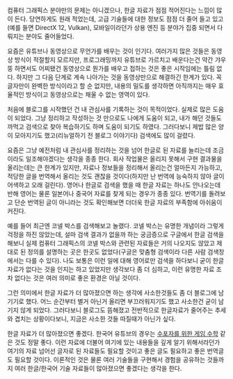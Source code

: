 컴퓨터 그래픽스 분야만의 문제는 아니겠으나, 한글 자료가 점점 적어진다는 느낌이 많이 든다. 당연하게도 원래 적었는데, 고급 기술들에 대한 정보도 점점 더 줄어 들고 있고(예를 들면 DirectX 12, Vulkan), 모바일이라던가 상용 엔진 등 분야가 집중 되면서 다뤄지는 분야도 줄어들었다.

요즘은 유튜브나 동영상으로 무언가를 배우는 것이 인기다. 여러가지 많은 것들은 동영상 방식이 적절할지 모르지만, 프로그래밍까지 유튜브로 가르치고 배운다는건 약간 갸우뚱 하면서도 어찌됐건 동영상으로 뭔가를 배우고 접하는 것은 좋은 시작임에는 틀림 없다. 하지만 그 다음 단계로 계속 나아가는 것을 동영상만으로 해결하긴 한계가 있다. 꼭 글자만이 완벽한 방식이라고 할 순 없지만, 내용의 밀도를 생각하면 아직까지는 매우 효율적인 방식이고 동영상으로는 채울 수 없는 영역이 있다.

처음에 블로그를 시작했던 건 내 관심사를 기록하는 것이 목적이었다. 실제로 많은 도움이 되었다. 그냥 정리하고 작성하는 것 만으로도 나에게 도움이 되고, 내가 해던 것들도 까먹고 검색으로 찾아 복습하기도 하며 도움이 되기도 하였다. 그러다보니 제밥 많은 양이 모아지기도 했고(리뉴얼하기 전 블로그 이야기다) 검색에도 많이 걸렸다.

요즘은 그냥 예전처럼 내 관심사를 정리하는 것을 넘어 한글로 된 자료를 늘리는데 조금이라도 일조해야겠다는 생각을 종종 한다. 회사 작업물은 올리지 못해서 구현 결과물을 올리는데는 큰 한계가 있지만, 자료나 정보들을 정리해서 올리는건 얼마든지 가능하고, 적당한 글을 번역해서 올리는 것도 괜찮을 것이다(하지만 난 번역에 능숙하지 않아 글이 어색하고 오래 걸린다). 영어나 한글로 검색을 했을 때 한글 자료는 하나도 안나오는데 반해 영어는 물론 일본어나 중국어 자료를 찾게 되는 경우가 종종 있다. 번역기를 돌려보고 단순 번역된 글이 아니라는 것도 확인해보면 더더욱 한글 자료의 부족함에 아쉬움이 커진다.

예를 들어 최근엔 코넬 박스를 검색해보고 놀랬다. 코넬 박스는 유명한 개념이라 그렇게 걱정을 하진 않았는데, 설마 검색 결과가 없을까 하는 궁금증으로 구글에서 한글 검색을 해보니 실제 컴퓨터 그래픽스의 코넬 박스와 관련된 자료들은 거의 나오지도 않았고 제대로 된 정의를 설명하는 곳은 한곳도 없었다(구글은 맞춤형 검색이라 다른 사람 검색창에서는 다를 수 있다). 나도 보통은 이런 일에 대해 영어로만 검색을 하다보니 굳이 한글 자료가 없다는 것을 인지는 하고 있었지만 생각보다 좀 더 심하고, 이런 유명한 자료 조차 없다는 것은 여러 의미로 좋은 환경은 아닐 것이다.

그런 의미에서 한글 자료가 더 많아졌으면 하는 생각에 사소한것들도 좀 더 블로그에 남기기로 했다. 어느 순간부터 별거 아닌거 올리면 부끄러워지기도 했고 사소한건 굳이 남기지 않게 되었다. 그러다보니 블로그도 뜸해졌고 전반적으로 한글자료가 줄어주는 추세와 겹치는 상황이다보니, 지금은 사소한 것들 따질때가 아닌가 싶다.

한글 자료가 더 많아졌으면 좋겠다. 한국어 유튜브의 경우는 [수포자를 위한 게임 수학](https://www.youtube.com/watch?v=iSpxD_Qm6YM&list=PL-xqYJ8bjgMC-p94R7iXjFCs-znRg93PJ) 같은 것도 정말 좋다. 이런 자료에 더불어 여기에 있는 내용들을 깊게 알기 위해서라던가 여기의 자료 넘어선 글자로 된 자료들도 필요할 것이고 좋은 글도 필요하고 좋은 번역글도 필요할 것이다. 이론적인 것은 물론 여러 기술들을 구현해서 경험을 공유하는 것들까지 여러 한글/한국어 기술 자료들이 많아졌으면 좋겠다는 생각을 한다.

